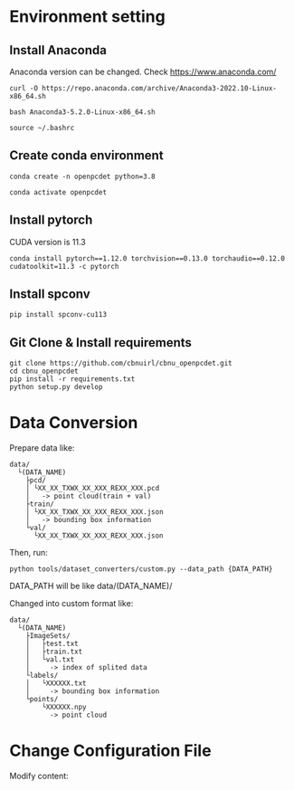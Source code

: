 # Environment setting

## Install Anaconda

Anaconda version can be changed. Check https://www.anaconda.com/
```
curl -O https://repo.anaconda.com/archive/Anaconda3-2022.10-Linux-x86_64.sh
```
```
bash Anaconda3-5.2.0-Linux-x86_64.sh
```
```
source ~/.bashrc
```

## Create conda environment

```
conda create -n openpcdet python=3.8
```
```
conda activate openpcdet
```

## Install pytorch

CUDA version is 11.3
```
conda install pytorch==1.12.0 torchvision==0.13.0 torchaudio==0.12.0 cudatoolkit=11.3 -c pytorch
```

## Install spconv

```
pip install spconv-cu113
```

## Git Clone & Install requirements

```
git clone https://github.com/cbnuirl/cbnu_openpcdet.git
cd cbnu_openpcdet
pip install -r requirements.txt
python setup.py develop
```

# Data Conversion

Prepare data like:
```
data/
  └(DATA_NAME)
    ├pcd/
    │ └XX_XX_TXWX_XX_XXX_REXX_XXX.pcd
    │   -> point cloud(train + val)
    ├train/
    │ └XX_XX_TXWX_XX_XXX_REXX_XXX.json
    │   -> bounding box information
    └val/
      └XX_XX_TXWX_XX_XXX_REXX_XXX.json
```

Then, run:
```
python tools/dataset_converters/custom.py --data_path {DATA_PATH}
```

DATA_PATH will be like data/(DATA_NAME)/

Changed into custom format like:
```
data/
  └(DATA_NAME)
    ├ImageSets/   
    │	├test.txt
    │	├train.txt
    │	└val.txt
    │     -> index of splited data
    └labels/
    │	└XXXXXX.txt
    │	  -> bounding box information
    └points/
        └XXXXXX.npy
          -> point cloud
```

# Change Configuration File

Modify content:

```

```

